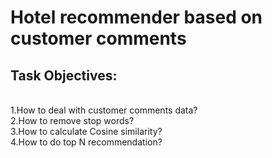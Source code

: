 # Hotel recommender based on customer comments

## Task Objectives:

<br> 1.How to deal with customer comments data? 
<br>  2.How to remove stop words?
<br> 3.How to calculate Cosine similarity?
<br> 4.How to do top N recommendation?
